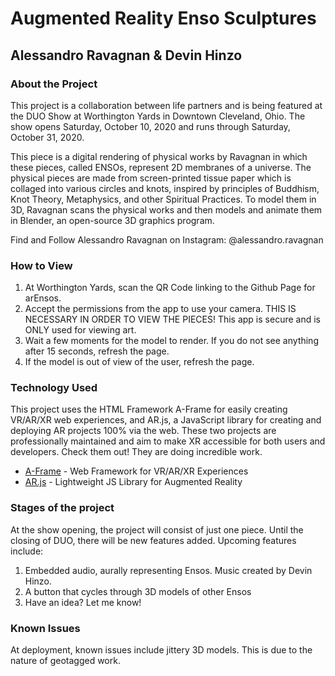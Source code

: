 # Augmented Reality Enso Sculptures

## Alessandro Ravagnan & Devin Hinzo

### About the Project

This project is a collaboration between life partners and is being featured at the DUO Show at Worthington Yards in Downtown Cleveland, Ohio. The show opens Saturday, October 10, 2020 and runs through Saturday, October 31, 2020.

This piece is a digital rendering of physical works by Ravagnan in which these pieces, called ENSOs, represent 2D membranes of a universe. The physical pieces are made from screen-printed tissue paper which is collaged into various circles and knots, inspired by principles of Buddhism, Knot Theory, Metaphysics, and other Spiritual Practices. To model them in 3D, Ravagnan scans the physical works and then models and animate them in Blender, an open-source 3D graphics program.

Find and Follow Alessandro Ravagnan on Instagram: @alessandro.ravagnan

### How to View

1. At Worthington Yards, scan the QR Code linking to the Github Page for arEnsos. 
2. Accept the permissions from the app to use your camera. THIS IS NECESSARY IN ORDER TO VIEW THE PIECES! This app is secure and is ONLY used for viewing art.
3. Wait a few moments for the model to render. If you do not see anything after 15 seconds, refresh the page.
4. If the model is out of view of the user, refresh the page.

### Technology Used

This project uses the HTML Framework A-Frame for easily creating VR/AR/XR web experiences, and AR.js, a JavaScript library for creating and deploying AR projects 100% via the web. These two projects are professionally maintained and aim to make XR accessible for both users and developers. Check them out! They are doing incredible work.

* [A-Frame](https://aframe.io/) - Web Framework for VR/AR/XR Experiences
* [AR.js](https://ar-js-org.github.io/AR.js-Docs/) - Lightweight JS Library for Augmented Reality 

### Stages of the project

At the show opening, the project will consist of just one piece. Until the closing of DUO, there will be new features added. Upcoming features include:

1. Embedded audio, aurally representing Ensos. Music created by Devin Hinzo.
2. A button that cycles through 3D models of other Ensos
3. Have an idea? Let me know!

### Known Issues

At deployment, known issues include jittery 3D models. This is due to the nature of geotagged work.
